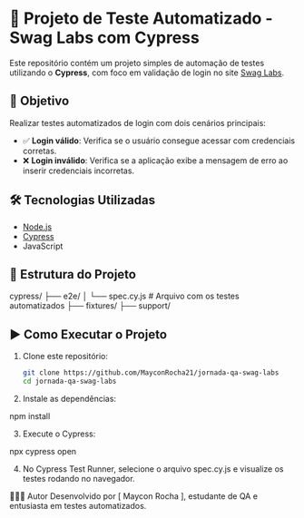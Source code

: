 # 🧪 Projeto de Teste Automatizado - Swag Labs com Cypress

Este repositório contém um projeto simples de automação de testes utilizando o **Cypress**, com foco em validação de login no site [Swag Labs](https://www.saucedemo.com/).

## 🚀 Objetivo

Realizar testes automatizados de login com dois cenários principais:

- ✅ **Login válido**: Verifica se o usuário consegue acessar com credenciais corretas.
- ❌ **Login inválido**: Verifica se a aplicação exibe a mensagem de erro ao inserir credenciais incorretas.

## 🛠️ Tecnologias Utilizadas

- [Node.js](https://nodejs.org/)
- [Cypress](https://www.cypress.io/)
- JavaScript

## 📁 Estrutura do Projeto

cypress/
├── e2e/
│ └── spec.cy.js # Arquivo com os testes automatizados
├── fixtures/
├── support/


## ▶️ Como Executar o Projeto

1. Clone este repositório:
   ```bash
   git clone https://github.com/MayconRocha21/jornada-qa-swag-labs
   cd jornada-qa-swag-labs

2. Instale as dependências:

npm install

3. Execute o Cypress:

npx cypress open

4. No Cypress Test Runner, selecione o arquivo spec.cy.js e visualize os testes rodando no navegador.



👨🏾‍💻 Autor
Desenvolvido por [ Maycon Rocha ], estudante de QA e entusiasta em testes automatizados.



